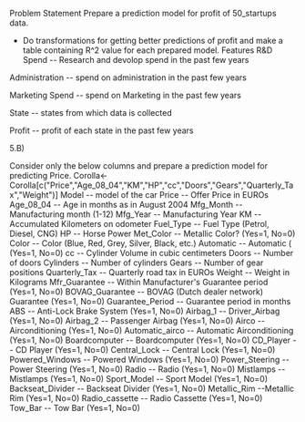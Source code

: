 Problem Statement
Prepare a prediction model for profit of 50_startups data.
* Do transformations for getting better predictions of profit and make a table containing R^2 value for each prepared model.
Features
R&D Spend -- Research and devolop spend in the past few years

Administration -- spend on administration in the past few years

Marketing Spend -- spend on Marketing in the past few years

State -- states from which data is collected

Profit -- profit of each state in the past few years



5.B)


Consider only the below columns and prepare a prediction model for predicting Price.
Corolla<-Corolla[c("Price","Age_08_04","KM","HP","cc","Doors","Gears","Quarterly_Tax","Weight")]
Model -- model of the car
Price -- Offer Price in EUROs
Age_08_04 -- Age in months as in August 2004
Mfg_Month -- Manufacturing month (1-12)
Mfg_Year -- Manufacturing Year
KM -- Accumulated Kilometers on odometer
Fuel_Type -- Fuel Type (Petrol, Diesel, CNG)
HP -- Horse Power
Met_Color -- Metallic Color? (Yes=1, No=0)
Color -- Color (Blue, Red, Grey, Silver, Black, etc.)
Automatic -- Automatic ( (Yes=1, No=0)
cc -- Cylinder Volume in cubic centimeters
Doors -- Number of doors
Cylinders -- Number of cylinders
Gears -- Number of gear positions
Quarterly_Tax -- Quarterly road tax in EUROs
Weight -- Weight in Kilograms
Mfr_Guarantee -- Within Manufacturer's Guarantee period (Yes=1, No=0)
BOVAG_Guarantee -- BOVAG (Dutch dealer network) Guarantee (Yes=1, No=0)
Guarantee_Period -- Guarantee period in months
ABS -- Anti-Lock Brake System (Yes=1, No=0)
Airbag_1 -- Driver_Airbag (Yes=1, No=0)
Airbag_2 -- Passenger Airbag (Yes=1, No=0)
Airco -- Airconditioning (Yes=1, No=0)
Automatic_airco -- Automatic Airconditioning (Yes=1, No=0)
Boardcomputer -- Boardcomputer (Yes=1, No=0)
CD_Player -- CD Player (Yes=1, No=0)
Central_Lock -- Central Lock (Yes=1, No=0)
Powered_Windows -- Powered Windows (Yes=1, No=0)
Power_Steering -- Power Steering (Yes=1, No=0)
Radio -- Radio (Yes=1, No=0)
Mistlamps -- Mistlamps (Yes=1, No=0)
Sport_Model -- Sport Model (Yes=1, No=0)
Backseat_Divider -- Backseat Divider (Yes=1, No=0)
Metallic_Rim --Metallic Rim (Yes=1, No=0)
Radio_cassette -- Radio Cassette (Yes=1, No=0)
Tow_Bar -- Tow Bar (Yes=1, No=0)
